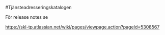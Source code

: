 #Tjänsteadresseringskatalogen

För release notes se

https://skl-tp.atlassian.net/wiki/pages/viewpage.action?pageId=5308567
